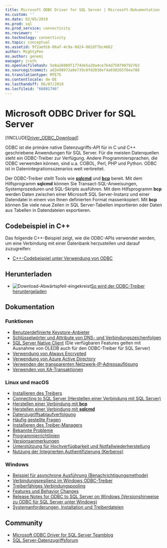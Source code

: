 ```yaml
---
title: Microsoft ODBC Driver for SQL Server | Microsoft-Dokumentation
ms.custom: ''
ms.date: 02/05/2019
ms.prod: sql
ms.prod_service: connectivity
ms.reviewer: ''
ms.technology: connectivity
ms.topic: conceptual
ms.assetid: 9f2ae91b-06af-4c9a-9d24-062df7bc4662
author: MightyPen
ms.author: genemi
manager: jroth
ms.openlocfilehash: 5e8a26089f1774de5a28a4ce7b4d750798792762
ms.sourcegitcommit: ad2e98972a0e739c0fd2038ef4a030265f0ee788
ms.translationtype: MTE75
ms.contentlocale: de-DE
ms.lasthandoff: 06/07/2019
ms.locfileid: "66801746"
---
```

# <a name="microsoft-odbc-driver-for-sql-server"></a>Microsoft ODBC Driver for SQL Server

[!INCLUDE[Driver_ODBC_Download](../../includes/driver_odbc_download.md)]

ODBC ist die primäre native Datenzugriffs-API für in C und C++ geschriebene Anwendungen für SQL Server. Für die meisten Datenquellen steht ein ODBC-Treiber zur Verfügung. Andere Programmiersprachen, die ODBC verwenden können, sind u.a. COBOL, Perl, PHP und Python. ODBC ist in Datenintegrationsszenarios weit verbreitet.

Der ODBC-Treiber stellt Tools wie [**sqlcmd**](../../tools/sqlcmd-utility.md) und [**bcp**](../../tools/bcp-utility.md) bereit. Mit dem Hilfsprogramm **sqlcmd** können Sie Transact-SQL-Anweisungen, Systemprozeduren und SQL-Skripts ausführen. Mit dem Hilfsprogramm **bcp** werden Daten zwischen einer Microsoft SQL Server-Instanz und einer Datendatei in einem von Ihnen definierten Format massenkopiert. Mit **bcp** können Sie viele neue Zeilen in SQL Server-Tabellen importieren oder Daten aus Tabellen in Datendateien exportieren.  

## <a name="code-example-in-c"></a>Codebeispiel in C++

Das folgende C++-Beispiel zeigt, wie die ODBC-APIs verwendet werden, um eine Verbindung mit einer Datenbank herzustellen und darauf zuzugreifen:

- [C++-Codebeispiel unter Verwendung von ODBC](../../odbc/reference/sample-odbc-program.md)

## <a name="download"></a>Herunterladen

- ![Download-Abwärtspfeil-eingekreist](../../ssdt/media/download.png)[So wird der ODBC-Treiber heruntergeladen](download-odbc-driver-for-sql-server.md)

## <a name="documentation"></a>Dokumentation

### <a name="features"></a>Funktionen

- [Benutzerdefinierte Keystore-Anbieter](../../connect/odbc/custom-keystore-providers.md)
- [Schlüsselwörter und Attribute von DNS- und Verbindungszeichenfolgen](dsn-connection-string-attribute.md)
- [SQL Server Native Client](../../relational-databases/native-client/features/sql-server-native-client-features.md) (Die verfügbaren Features gelten mit Ausnahme von OLEDB auch für den ODBC-Treiber für SQL Server)
- [Verwendung von Always Encrypted](../../connect/odbc/using-always-encrypted-with-the-odbc-driver.md)
- [Verwendung von Azure Active Directory](../../connect/odbc/using-azure-active-directory.md)
- [Verwenden der transparenten Netzwerk-IP-Adressauflösung](../../connect/odbc/using-transparent-network-ip-resolution.md)
- [Verwenden von XA-Transaktionen](../../connect/odbc/use-xa-with-dtc.md)

### <a name="linux-and-macos"></a>Linux und macOS

- [Installieren des Treibers](../../connect/odbc/linux-mac/installing-the-microsoft-odbc-driver-for-sql-server.md)
- [Connecting to SQL Server (Herstellen einer Verbindung mit SQL Server)](../../connect/odbc/linux-mac/connection-string-keywords-and-data-source-names-dsns.md)
- [Herstellen einer Verbindung mit **bcp**](../../connect/odbc/linux-mac/connecting-with-bcp.md)
- [Herstellen einer Verbindung mit **sqlcmd**](../../connect/odbc/linux-mac/connecting-with-sqlcmd.md)
- [Datenzugriffsablaufverfolgung](../../connect/odbc/linux-mac/data-access-tracing-with-the-odbc-driver-on-linux.md)
- [Häufig gestellte Fragen](../../connect/odbc/linux-mac/frequently-asked-questions-faq-for-odbc-linux.md)
- [Installieren des Treiber-Managers](../../connect/odbc/linux-mac/installing-the-driver-manager.md)
- [Bekannte Probleme](../../connect/odbc/linux-mac/known-issues-in-this-version-of-the-driver.md)
- [Programmierrichtlinien](../../connect/odbc/linux-mac/programming-guidelines.md)
- [Versionsanmerkungen](../../connect/odbc/linux-mac/release-notes-odbc-sql-server-linux-mac.md)
- [Unterstützung für Hochverfügbarkeit und Notfallwiederherstellung](../../connect/odbc/linux-mac/odbc-driver-on-linux-support-for-high-availability-disaster-recovery.md)
- [Nutzung der Integrierten Authentifizierung (Kerberos)](../../connect/odbc/linux-mac/using-integrated-authentication.md)

### <a name="windows"></a>Windows

- [Beispiel für asynchrone Ausführung (Benachrichtigungsmethode)](../../connect/odbc/windows/asynchronous-execution-notification-method-sample.md)
- [Verbindungsresilienz im Windows ODBC-Treiber](../../connect/odbc/windows/connection-resiliency-in-the-windows-odbc-driver.md)
- [Treiberfähiges Verbindungspooling](../../connect/odbc/windows/driver-aware-connection-pooling-in-the-odbc-driver-for-sql-server.md)
- [Features und Behavior Changes](../../connect/odbc/windows/features-of-the-microsoft-odbc-driver-for-sql-server-on-windows.md)
- [Release Notes for ODBC to SQL Server on Windows (Versionshinweise zu ODBC für SQL Server unter Windows)](windows/release-notes-odbc-sql-server-windows.md)
- [Systemanforderungen, Installation und Treiberdateien](../../connect/odbc/windows/system-requirements-installation-and-driver-files.md)



## <a name="community"></a>Community  
- [Microsoft ODBC Driver for SQL Server Teamblog](https://blogs.msdn.com/sqlnativeclient/default.aspx)  
- [SQL Server-Datenzugriffsforum](https://social.technet.microsoft.com/Forums/en/sqldataaccess/threads)  
